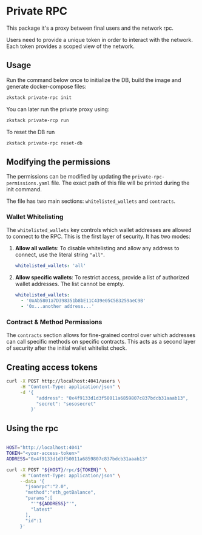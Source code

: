 # Private RPC

This package it's a proxy between final users and the network rpc.

Users need to provide a unique token in order to interact with the network. Each token provides a scoped view of the
network.

## Usage

Run the command below once to initialize the DB, build the image and generate docker-compose files:

```bash
zkstack private-rpc init
```

You can later run the private proxy using:

```bash
zkstack private-rcp run
```

To reset the DB run

```bash
zkstack private-rpc reset-db
```

## Modifying the permissions

The permissions can be modified by updating the `private-rpc-permissions.yaml` file. The exact path of this file will be
printed during the init command.

The file has two main sections: `whitelisted_wallets` and `contracts`.

### Wallet Whitelisting

The `whitelisted_wallets` key controls which wallet addresses are allowed to connect to the RPC. This is the first layer
of security. It has two modes:

1.  **Allow all wallets**: To disable whitelisting and allow any address to connect, use the literal string `"all"`.

    ```yaml
    whitelisted_wallets: 'all'
    ```

2.  **Allow specific wallets**: To restrict access, provide a list of authorized wallet addresses. The list cannot be
    empty.
    ```yaml
    whitelisted_wallets:
      - '0xAb5801a7D398351b8bE11C439e05C5B3259aeC9B'
      - '0x...another address...'
    ```

### Contract & Method Permissions

The `contracts` section allows for fine-grained control over which addresses can call specific methods on specific
contracts. This acts as a second layer of security after the initial wallet whitelist check.

## Creating access tokens

```bash
curl -X POST http://localhost:4041/users \
     -H "Content-Type: application/json" \
     -d '{
           "address": "0x4f9133d1d3f50011a6859807c837bdcb31aaab13",
           "secret": "sososecret"
         }'
```

## Using the rpc

```bash

HOST="http://localhost:4041"
TOKEN="<your-access-token>"
ADDRESS="0x4f9133d1d3f50011a6859807c837bdcb31aaab13"

curl -X POST "${HOST}/rpc/${TOKEN}" \
     -H "Content-Type: application/json" \
     --data '{
       "jsonrpc":"2.0",
       "method":"eth_getBalance",
       "params":[
         "'"${ADDRESS}"'",
         "latest"
       ],
       "id":1
     }'

```
